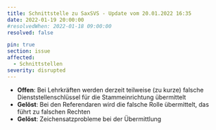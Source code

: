 ```yaml
---
title: Schnittstelle zu SaxSVS - Update vom 20.01.2022 16:35
date: 2022-01-19 20:00:00
#resolvedWhen: 2022-01-18 09:00:00
resolved: false

pin: true
section: issue
affected:
  - Schnittstellen
severity: disrupted
---
```


* **Offen**: Bei Lehrkräften werden derzeit teilweise (zu kurze) falsche Dienststellenschlüssel für die Stammeinrichtung übermittelt
* **Gelöst**: Bei den Referendaren wird die falsche Rolle übermittelt, das führt zu falschen Rechten
* **Gelöst**: Zeichensatzprobleme bei der Übermittlung
